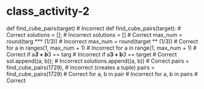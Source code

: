 # class_activity-2
def find_cube_pairs(target)  # Incorrect
def find_cube_pairs(target):  # Correct
solutions = [];  # Incorrect
solutions = []   # Correct
max_num = round(targ *** (1/3))  # Incorrect
max_num = round(target ** (1/3))  # Correct
for a in ranges(1, max_num + 1)  # Incorrect
for a in range(1, max_num + 1)   # Correct
if a***3 + b***3 == targ  # Incorrect
if a**3 + b**3 == target  # Correct
sol.append((a, b));  # Incorrect
solutions.append((a, b))  # Correct
pairs = find_cube_pairs(1729),  # Incorrect (creates a tuple)
pairs = find_cube_pairs(1729)  # Correct
 for a, b in pair  # Incorrect
for a, b in pairs  # Correct
